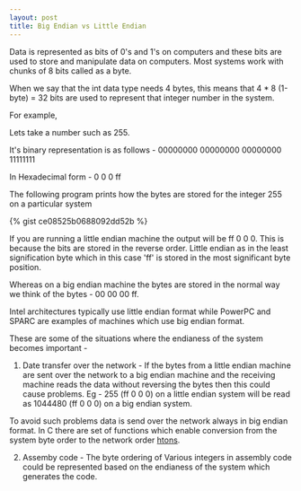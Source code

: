 ```yaml
---
layout: post
title: Big Endian vs Little Endian
---
```


Data is represented as bits of 0's and 1's on computers and these bits are used to store and manipulate data on computers. Most systems work with chunks of 8 bits called as a byte.

When we say that the int data type needs 4 bytes, this means that 4 * 8 (1-byte) = 32 bits are used to represent that integer number in the system.

For example,

Lets take a number such as 255. 

It's binary representation is as follows - 
00000000 00000000 00000000 11111111

In Hexadecimal form - 
0 0 0 ff

The following program prints how the bytes are stored for the integer 255 on a particular system

{% gist ce08525b0688092dd52b %}

If you are running a little endian machine the output will be ff 0 0 0. This is because the bits are stored in the reverse order. Little endian as in the least signification byte which in this case 'ff' is stored in the most significant byte position.

Whereas on a big endian machine the bytes are stored in the normal way we think of the bytes - 00 00 00 ff.

Intel architectures typically use little endian format while PowerPC and SPARC are examples of machines which use big endian format.

These are some of the situations where the endianess of the system becomes important - 

1. Date transfer over the network - If the bytes from a little endian machine are sent over the network to a big endian machine and the receiving machine reads the data without reversing the bytes then this could cause problems. Eg - 255 (ff 0 0 0) on a little endian system will be read as 1044480 (ff 0 0 0) on a big endian system.

To avoid such problems data is send over the network always in big endian format. In C there are set of functions which enable conversion from the system byte order to the network order [htons](http://linux.die.net/man/3/htons).


2. Assemby code - The byte ordering of Various integers in assembly code could be represented based on the endianess of the system which generates the code.




